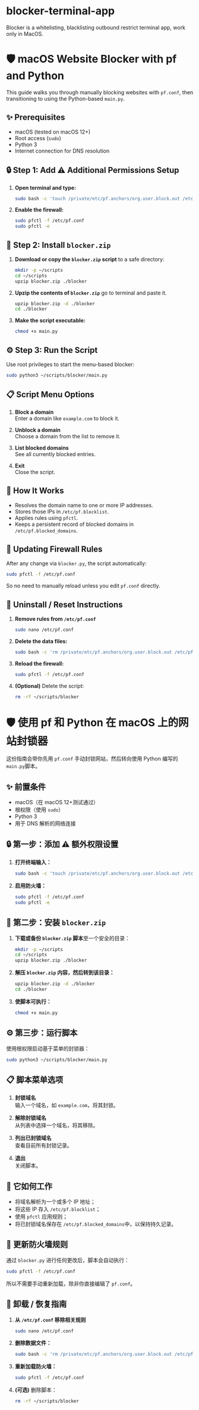 # blocker-terminal-app
Blocker is a whitelisting, blacklisting outbound restrict terminal app, work only in MacOS.

# 🛡️ macOS Website Blocker with pf and Python

This guide walks you through manually blocking websites with `pf.conf`, then transitioning to using the Python-based `main.py`.

## ✨ Prerequisites

- macOS (tested on macOS 12+)
- Root access (`sudo`)
- Python 3
- Internet connection for DNS resolution

## 🔒 Step 1: Add ⚠️ Additional Permissions Setup

1. **Open terminal and type:**

   ```bash
   sudo bash -c 'touch /private/etc/pf.anchors/org.user.block.out /etc/pf.whitelist /etc/pf.blocklist /etc/pf.blocked_domains /etc/pf.whitelist_domains && chmod 600 /private/etc/pf.anchors/org.user.block.out /etc/pf.whitelist /etc/pf.blocklist /etc/pf.blocked_domains /etc/pf.whitelist_domains'
   ```

2. **Enable the firewall:**

   ```bash
   sudo pfctl -f /etc/pf.conf
   sudo pfctl -e
   ```

## 🐍 Step 2: Install `blocker.zip`

1. **Download or copy the `blocker.zip` script** to a safe directory:

   ```bash
   mkdir -p ~/scripts
   cd ~/scripts
   upzip blocker.zip ./blocker
   ```

2. **Upzip the contents of `blocker.zip`** go to terminal and paste it.

   ```bash
   upzip blocker.zip -d ./blocker
   cd ./blocker
   ```

3. **Make the script executable:**

   ```bash
   chmod +x main.py
   ```

## ⚙️ Step 3: Run the Script

Use root privileges to start the menu-based blocker:

```bash
sudo python3 ~/scripts/blocker/main.py
```

## 📋 Script Menu Options

1. **Block a domain**  
   Enter a domain like `example.com` to block it.

2. **Unblock a domain**  
   Choose a domain from the list to remove it.

3. **List blocked domains**  
   See all currently blocked entries.

4. **Exit**  
   Close the script.

## 🧠 How It Works

- Resolves the domain name to one or more IP addresses.
- Stores those IPs in `/etc/pf.blocklist`.
- Applies rules using `pfctl`.
- Keeps a persistent record of blocked domains in `/etc/pf.blocked_domains`.

## 🔄 Updating Firewall Rules

After any change via `blocker.py`, the script automatically:

```bash
sudo pfctl -f /etc/pf.conf
```

So no need to manually reload unless you edit `pf.conf` directly.

## 🧼 Uninstall / Reset Instructions

1. **Remove rules from `/etc/pf.conf`**

   ```bash
   sudo nano /etc/pf.conf
   ```

2. **Delete the data files:**

   ```bash
   sudo bash -c 'rm /private/etc/pf.anchors/org.user.block.out /etc/pf.whitelist /etc/pf.blocklist /etc/pf.blocked_domains /etc/pf.whitelist_domains
   ```

3. **Reload the firewall:**

   ```bash
   sudo pfctl -f /etc/pf.conf
   ```

4. **(Optional)** Delete the script:

   ```bash
   rm -rf ~/scripts/blocker
   ```


# 🛡️ 使用 pf 和 Python 在 macOS 上的网站封锁器

这份指南会带你先用 `pf.conf` 手动封锁网站，然后转向使用 Python 编写的 `main.py`脚本。

## ✨ 前置条件

- macOS（在 macOS 12+测试通过）
- 根权限（使用 `sudo`）
- Python 3
- 用于 DNS 解析的网络连接

## 🔒 第一步：添加 ⚠️ 额外权限设置

1. **打开终端输入：**

   ```bash
   sudo bash -c 'touch /private/etc/pf.anchors/org.user.block.out /etc/pf.whitelist /etc/pf.blocklist /etc/pf.blocked_domains /etc/pf.whitelist_domains && chmod 600 /private/etc/pf.anchors/org.user.block.out /etc/pf.whitelist /etc/pf.blocklist /etc/pf.blocked_domains /etc/pf.whitelist_domains'
   ```

2. **启用防火墙：**

   ```bash
   sudo pfctl -f /etc/pf.conf
   sudo pfctl -e
   ```

## 🐍 第二步：安装 `blocker.zip`

1. **下载或备份 `blocker.zip` 脚本**至一个安全的目录：

   ```bash
   mkdir -p ~/scripts
   cd ~/scripts
   upzip blocker.zip ./blocker
   ```

2. **解压 `blocker.zip` 内容，然后转到该目录：**

   ```bash
   upzip blocker.zip -d ./blocker
   cd ./blocker
   ```

3. **使脚本可执行：**

   ```bash
   chmod +x main.py
   ```

## ⚙️ 第三步：运行脚本

使用根权限启动基于菜单的封锁器：

```bash
sudo python3 ~/scripts/blocker/main.py
```

## 📋 脚本菜单选项

1. **封锁域名**  
   输入一个域名，如 `example.com`，将其封锁。

2. **解除封锁域名**  
   从列表中选择一个域名，将其移除。

3. **列出已封锁域名**  
   查看目前所有封锁记录。

4. **退出**  
   关闭脚本。

## 🧐 它如何工作

- 将域名解析为一个或多个 IP 地址；
- 将这些 IP 存入 `/etc/pf.blocklist`；
- 使用 `pfctl` 应用规则；
- 将已封锁域名保存在 `/etc/pf.blocked_domains`中，以保持持久记录。

## 🔄 更新防火墙规则

通过 `blocker.py` 进行任何更改后，脚本会自动执行：

```bash
sudo pfctl -f /etc/pf.conf
```

所以不需要手动重新加载，除非你直接编辑了 `pf.conf`。

## 🧬 卸载 / 恢复指南

1. **从 `/etc/pf.conf` 移除相关规则**

   ```bash
   sudo nano /etc/pf.conf
   ```

2. **删除数据文件：**

   ```bash
   sudo bash -c 'rm /private/etc/pf.anchors/org.user.block.out /etc/pf.whitelist /etc/pf.blocklist /etc/pf.blocked_domains /etc/pf.whitelist_domains'
   ```

3. **重新加载防火墙：**

   ```bash
   sudo pfctl -f /etc/pf.conf
   ```

4. **(可选)** 删除脚本：

   ```bash
   rm -rf ~/scripts/blocker
   ```
